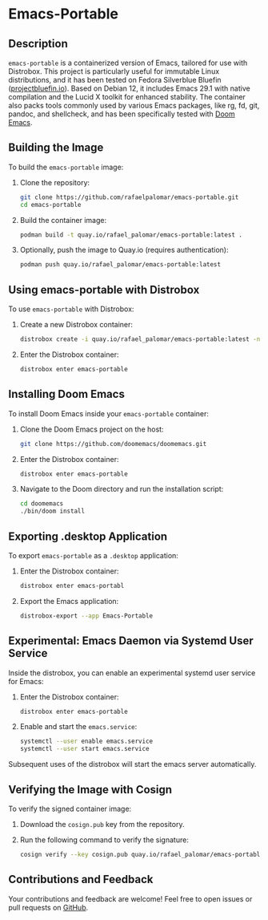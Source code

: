 # Emacs-Portable

## Description

`emacs-portable` is a containerized version of Emacs, tailored for use with Distrobox. This project is particularly useful for immutable Linux distributions, and it has been tested on Fedora Silverblue Bluefin ([projectbluefin.io](https://projectbluefin.io)). Based on Debian 12, it includes Emacs 29.1 with native compilation and the Lucid X toolkit for enhanced stability. The container also packs tools commonly used by various Emacs packages, like rg, fd, git, pandoc, and shellcheck, and has been specifically tested with [Doom Emacs](https://github.com/doomemacs/doomemacs).

## Building the Image

To build the `emacs-portable` image:

1. Clone the repository:

   ```bash
   git clone https://github.com/rafaelpalomar/emacs-portable.git
   cd emacs-portable
   ```

2. Build the container image:

   ```bash
   podman build -t quay.io/rafael_palomar/emacs-portable:latest .
   ```

3. Optionally, push the image to Quay.io (requires authentication):

   ```bash
   podman push quay.io/rafael_palomar/emacs-portable:latest
   ```

## Using emacs-portable with Distrobox

To use `emacs-portable` with Distrobox:

1. Create a new Distrobox container:

   ```bash
   distrobox create -i quay.io/rafael_palomar/emacs-portable:latest -n emacs-portable
   ```

2. Enter the Distrobox container:

   ```bash
   distrobox enter emacs-portable
   ```

## Installing Doom Emacs

To install Doom Emacs inside your `emacs-portable` container:

1. Clone the Doom Emacs project on the host:

   ```bash
   git clone https://github.com/doomemacs/doomemacs.git
   ```

2. Enter the Distrobox container:

   ```bash
   distrobox enter emacs-portable
   ```

3. Navigate to the Doom directory and run the installation script:

   ```bash
   cd doomemacs
   ./bin/doom install
   ```

## Exporting .desktop Application

To export `emacs-portable` as a `.desktop` application:

1. Enter the Distrobox container:

   ```bash
   distrobox enter emacs-portabl
   ```

2. Export the Emacs application:

   ```bash
   distrobox-export --app Emacs-Portable
   ```

## Experimental: Emacs Daemon via Systemd User Service

Inside the distrobox, you can enable an experimental systemd user service for Emacs:

1. Enter the Distrobox container:

   ```bash
   distrobox enter emacs-portable
   ```

2. Enable and start the `emacs.service`:

   ```bash
   systemctl --user enable emacs.service
   systemctl --user start emacs.service
   ```
   
Subsequent uses of the distrobox will start the emacs server automatically.

## Verifying the Image with Cosign

To verify the signed container image:

1. Download the `cosign.pub` key from the repository.

2. Run the following command to verify the signature:

   ```bash
   cosign verify --key cosign.pub quay.io/rafael_palomar/emacs-portable:latest
   ```

## Contributions and Feedback

Your contributions and feedback are welcome! Feel free to open issues or pull requests on [GitHub](https://github.com/rafaelpalomar/emacs-portable).
